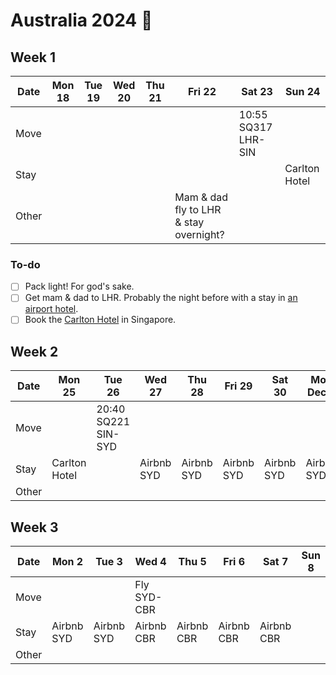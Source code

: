 # Australia 2024 🥳

## Week 1

| Date  | Mon 18 | Tue 19 | Wed 20 | Thu 21 | Fri 22                                 | Sat 23              | Sun 24        |
| ----- | ------ | ------ | ------ | ------ | -------------------------------------- | ------------------- | ------------- |
| Move  |        |        |        |        |                                        | 10:55 SQ317 LHR-SIN |               |
| Stay  |        |        |        |        |                                        |                     | Carlton Hotel |
| Other |        |        |        |        | Mam & dad fly to LHR & stay overnight? |                     |               |

### To-do

- [ ] Pack light! For god's sake.
- [ ] Get mam & dad to LHR. Probably the night before with a stay in [an airport hotel](https://www.heathrow.com/at-the-airport/lounges-hotels-spas/heathrow-hotels).
- [ ] Book the [Carlton Hotel](https://www.carltonhotel.sg/) in Singapore.

## Week 2

| Date  | Mon 25        | Tue 26              | Wed 27     | Thu 28     | Fri 29     | Sat 30     | Mon Dec 1  |
| ----- | ------------- | ------------------- | ---------- | ---------- | ---------- | ---------- | ---------- |
| Move  |               | 20:40 SQ221 SIN-SYD |            |            |            |            |            |
| Stay  | Carlton Hotel |                     | Airbnb SYD | Airbnb SYD | Airbnb SYD | Airbnb SYD | Airbnb SYD |
| Other |               |                     |            |            |            |            |            |

## Week 3

| Date  | Mon 2      | Tue 3      | Wed 4       | Thu 5      | Fri 6      | Sat 7      | Sun 8 |
| ----- | ---------- | ---------- | ----------- | ---------- | ---------- | ---------- | ----- |
| Move  |            |            | Fly SYD-CBR |            |            |            |       |
| Stay  | Airbnb SYD | Airbnb SYD | Airbnb CBR  | Airbnb CBR | Airbnb CBR | Airbnb CBR |       |
| Other |            |            |             |            |            |            |       |

